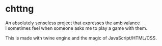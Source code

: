 chttng
======

An absolutely senseless project that expresses the ambivalance<br>
I sometimes feel when someone asks me to play a game with them.

This is made with twine engine and the magic of JavaScript/HTML/CSS.
